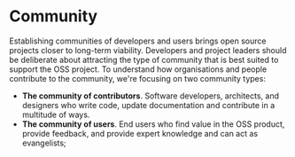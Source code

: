 # Community

Establishing communities of developers and users brings open source projects closer to long-term viability. Developers and project leaders should be deliberate about attracting the type of community that is best suited to support the OSS project. To understand how organisations and people contribute to the community, we're focusing on two community types:

- **The community of contributors**. Software developers, architects, and designers who write code, update documentation and contribute in a multitude of ways.
- **The community of users**. End users who find value in the OSS product, provide feedback, and provide expert knowledge and can act as evangelists;
